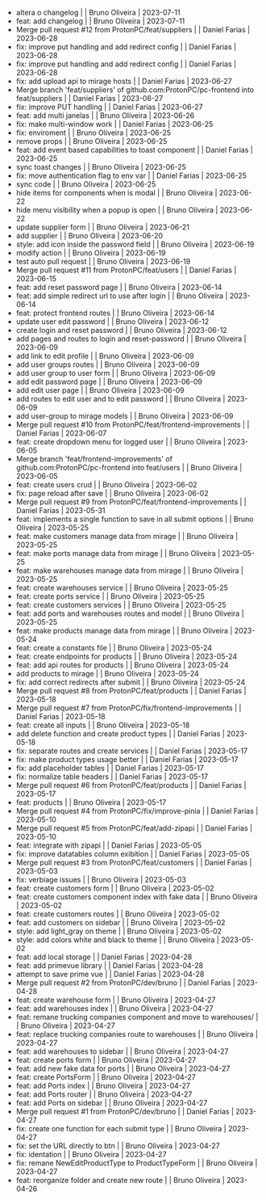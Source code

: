 - altera o changelog |  | Bruno Oliveira | 2023-07-11
- feat: add changelog |  | Bruno Oliveira | 2023-07-11
- Merge pull request #12 from ProtonPC/feat/suppliers |  | Daniel Farias | 2023-06-28
- fix: improve put handling and add redirect config |  | Daniel Farias | 2023-06-28
- fix: improve put handling and add redirect config |  | Daniel Farias | 2023-06-28
- fix: add upload api to mirage hosts |  | Daniel Farias | 2023-06-27
- Merge branch 'feat/suppliers' of github.com:ProtonPC/pc-frontend into feat/suppliers |  | Daniel Farias | 2023-06-27
- fix: improve PUT handling |  | Daniel Farias | 2023-06-27
- feat: add multi janelas |  | Bruno Oliveira | 2023-06-26
- fix: make multi-window work |  | Daniel Farias | 2023-06-25
- fix: enviroment |  | Bruno Oliveira | 2023-06-25
- remove props |  | Bruno Oliveira | 2023-06-25
- feat: add event based capabilities to toast component |  | Daniel Farias | 2023-06-25
- sync toast changes |  | Bruno Oliveira | 2023-06-25
- fix: move authentication flag to env var |  | Daniel Farias | 2023-06-25
- sync code |  | Bruno Oliveira | 2023-06-25
- hide items for components when is modal |  | Bruno Oliveira | 2023-06-22
- hide menu visibility when a popup is open |  | Bruno Oliveira | 2023-06-22
- update supplier form |  | Bruno Oliveira | 2023-06-21
- add supplier |  | Bruno Oliveira | 2023-06-20
- style: add icon inside the password field |  | Bruno Oliveira | 2023-06-19
- modify action |  | Bruno Oliveira | 2023-06-19
- test auto pull request |  | Bruno Oliveira | 2023-06-19
- Merge pull request #11 from ProtonPC/feat/users |  | Daniel Farias | 2023-06-15
- feat: add reset password page |  | Bruno Oliveira | 2023-06-14
- feat: add simple redirect url to use after login |  | Bruno Oliveira | 2023-06-14
- feat: protect frontend routes |  | Bruno Oliveira | 2023-06-14
- update user edit password |  | Bruno Oliveira | 2023-06-12
- create login and reset password |  | Bruno Oliveira | 2023-06-12
- add pages and routes to login and reset-password |  | Bruno Oliveira | 2023-06-09
- add link to edit profile |  | Bruno Oliveira | 2023-06-09
- add user groups routes |  | Bruno Oliveira | 2023-06-09
- add user group to user form |  | Bruno Oliveira | 2023-06-09
- add edit password page |  | Bruno Oliveira | 2023-06-09
- add edit user page |  | Bruno Oliveira | 2023-06-09
- add routes to edit user and to edit password |  | Bruno Oliveira | 2023-06-09
- add user-group to mirage models |  | Bruno Oliveira | 2023-06-09
- Merge pull request #10 from ProtonPC/feat/frontend-improvements |  | Daniel Farias | 2023-06-07
- feat: create dropdown menu for logged user |  | Bruno Oliveira | 2023-06-05
- Merge branch 'feat/frontend-improvements' of github.com:ProtonPC/pc-frontend into feat/users |  | Bruno Oliveira | 2023-06-05
- feat: create users crud |  | Bruno Oliveira | 2023-06-02
- fix: page reload after save |  | Bruno Oliveira | 2023-06-02
- Merge pull request #9 from ProtonPC/feat/frontend-improvements |  | Daniel Farias | 2023-05-31
- feat: implements a single function to save in all submit options |  | Bruno Oliveira | 2023-05-25
- feat: make customers manage data from mirage |  | Bruno Oliveira | 2023-05-25
- feat: make ports manage data from mirage |  | Bruno Oliveira | 2023-05-25
- feat: make warehouses manage data from mirage |  | Bruno Oliveira | 2023-05-25
- feat: create warehouses service |  | Bruno Oliveira | 2023-05-25
- feat: create ports service |  | Bruno Oliveira | 2023-05-25
- feat: create customers services |  | Bruno Oliveira | 2023-05-25
- feat: add ports and warehouses routes and model |  | Bruno Oliveira | 2023-05-25
- feat: make products manage data from mirage |  | Bruno Oliveira | 2023-05-24
- feat: create a constants file |  | Bruno Oliveira | 2023-05-24
- feat: create endpoints for products |  | Bruno Oliveira | 2023-05-24
- feat: add api routes for products |  | Bruno Oliveira | 2023-05-24
- add products to mirage |  | Bruno Oliveira | 2023-05-24
- fix: add correct redirects after submit |  | Bruno Oliveira | 2023-05-24
- Merge pull request #8 from ProtonPC/feat/products |  | Daniel Farias | 2023-05-18
- Merge pull request #7 from ProtonPC/fix/frontend-improvements |  | Daniel Farias | 2023-05-18
- feat: create all inputs |  | Bruno Oliveira | 2023-05-18
- add delete function and create product types |  | Daniel Farias | 2023-05-18
- fix: separate routes and create services |  | Daniel Farias | 2023-05-17
- fix: make product types usage better |  | Daniel Farias | 2023-05-17
- fix: add placeholder tables |  | Daniel Farias | 2023-05-17
- fix: normalize table headers |  | Daniel Farias | 2023-05-17
- Merge pull request #6 from ProtonPC/feat/products |  | Daniel Farias | 2023-05-17
- feat: products |  | Bruno Oliveira | 2023-05-17
- Merge pull request #4 from ProtonPC/fix/improve-pinia |  | Daniel Farias | 2023-05-10
- Merge pull request #5 from ProtonPC/feat/add-zipapi |  | Daniel Farias | 2023-05-10
- feat: integrate with zipapi |  | Daniel Farias | 2023-05-05
- fix: improve datatables column exibition |  | Daniel Farias | 2023-05-05
- Merge pull request #3 from ProtonPC/feat/customers |  | Daniel Farias | 2023-05-03
- fix: verbiage issues |  | Bruno Oliveira | 2023-05-03
- feat: create customers form |  | Bruno Oliveira | 2023-05-02
- feat: create customers component index with fake data |  | Bruno Oliveira | 2023-05-02
- feat: create customers routes |  | Bruno Oliveira | 2023-05-02
- feat: add customers on sidebar |  | Bruno Oliveira | 2023-05-02
- style: add light_gray on theme |  | Bruno Oliveira | 2023-05-02
- style: add colors white and black to theme |  | Bruno Oliveira | 2023-05-02
- feat: add local storage |  | Daniel Farias | 2023-04-28
- feat: add primevue library |  | Daniel Farias | 2023-04-28
- attempt to save prime vue |  | Daniel Farias | 2023-04-28
- Merge pull request #2 from ProtonPC/dev/bruno |  | Daniel Farias | 2023-04-28
- feat: create warehouse form |  | Bruno Oliveira | 2023-04-27
- feat: add warehouses index |  | Bruno Oliveira | 2023-04-27
- feat: remane trucking companies component and move to warehouses/ |  | Bruno Oliveira | 2023-04-27
- feat: replace trucking companies route to warehouses |  | Bruno Oliveira | 2023-04-27
- feat: add warehouses to sidebar |  | Bruno Oliveira | 2023-04-27
- feat: create ports form |  | Bruno Oliveira | 2023-04-27
- feat: add new fake data for ports |  | Bruno Oliveira | 2023-04-27
- feat: create PortsForm |  | Bruno Oliveira | 2023-04-27
- feat: add Ports index |  | Bruno Oliveira | 2023-04-27
- feat: add Ports router |  | Bruno Oliveira | 2023-04-27
- feat: add Ports on sidebar |  | Bruno Oliveira | 2023-04-27
- Merge pull request #1 from ProtonPC/dev/bruno |  | Daniel Farias | 2023-04-27
- fix: create one function for each submit type |  | Bruno Oliveira | 2023-04-27
- fix: set the URL directly to btn |  | Bruno Oliveira | 2023-04-27
- fix: identation |  | Bruno Oliveira | 2023-04-27
- fix: remane NewEditProductType to ProductTypeForm |  | Bruno Oliveira | 2023-04-27
- feat: reorganize folder and create new route |  | Bruno Oliveira | 2023-04-26
